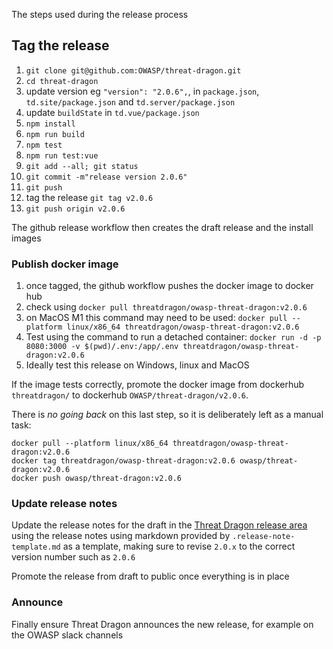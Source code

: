 The steps used during the release process

## Tag the release

1. `git clone git@github.com:OWASP/threat-dragon.git`
2. `cd threat-dragon`
3. update version eg `"version": "2.0.6",`, in `package.json`, `td.site/package.json` and `td.server/package.json`
4. update `buildState` in `td.vue/package.json`
5. `npm install`
6. `npm run build`
7. `npm test`
8. `npm run test:vue`
9. `git add --all; git status`
10. `git commit -m"release version 2.0.6"`
11. `git push`
12. tag the release `git tag v2.0.6`
13. `git push origin v2.0.6`

The github release workflow then creates the draft release and the install images

### Publish docker image

1. once tagged, the github workflow pushes the docker image to docker hub
2. check using `docker pull threatdragon/owasp-threat-dragon:v2.0.6`
3. on MacOS M1 this command may need to be used:
    `docker pull --platform linux/x86_64 threatdragon/owasp-threat-dragon:v2.0.6`
4. Test using the command to run a detached container:
    `docker run -d -p 8080:3000 -v $(pwd)/.env:/app/.env threatdragon/owasp-threat-dragon:v2.0.6`
5. Ideally test this release on Windows, linux and MacOS

If the image tests correctly, promote the docker image
from dockerhub `threatdragon/` to dockerhub `OWASP/threat-dragon/v2.0.6`.

There is _no going back_ on this last step, so it is deliberately left as a manual task:

```text
docker pull --platform linux/x86_64 threatdragon/owasp-threat-dragon:v2.0.6
docker tag threatdragon/owasp-threat-dragon:v2.0.6 owasp/threat-dragon:v2.0.6
docker push owasp/threat-dragon:v2.0.6
```

### Update release notes

Update the release notes for the draft in the [Threat Dragon release area][area]
using the release notes using markdown provided by `.release-note-template.md` as a template,
making sure to revise `2.0.x` to the correct version number such as `2.0.6`

Promote the release from draft to public once everything is in place

### Announce

Finally ensure Threat Dragon announces the new release, for example on the OWASP slack channels

[area]: https://github.com/OWASP/threat-dragon/releases
